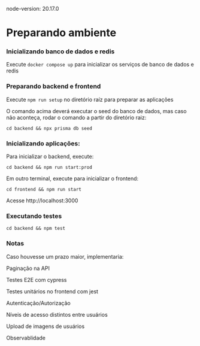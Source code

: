 node-version: 20.17.0

# Preparando ambiente

### Inicializando banco de dados e redis

Execute `docker compose up` para inicializar os serviços de banco de dados e redis

### Preparando backend e frontend

Execute `npm run setup` no diretório raíz para preparar as aplicações

O comando acima deverá executar o seed do banco de dados, mas caso não aconteça, rodar o comando a partir do diretório raiz:

``cd backend && npx prisma db seed``

### Inicializando aplicações:

Para inicializar o backend, execute:

``cd backend && npm run start:prod``

Em outro terminal, execute para inicializar o frontend:

``cd frontend && npm run start``

Acesse http://localhost:3000

### Executando testes

``cd backend && npm test``

### Notas

Caso  houvesse um prazo maior, implementaria:

Paginação na API

Testes E2E com cypress

Testes unitários no frontend com jest

Autenticação/Autorização

Níveis de acesso distintos entre usuários

Upload de imagens de usuários

Observablidade
